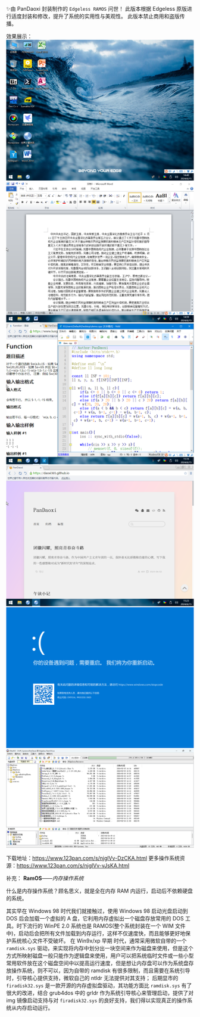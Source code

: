 ✨由 $\text{PanDaoxi}$ 封装制作的 `Edgeless RAMOS` 问世！
此版本根据 Edgeless 原版进行适度封装和修改，提升了系统的实用性与美观性。
此版本禁止商用和盗版传播。

效果展示：
![](post-images/1718436343210.png)
![](post-images/1718436351511.png)
![](post-images/1718436360284.png)
![](post-images/1718436369073.png)
![](post-images/1718436376790.png)
![](post-images/1718436383608.png)

下载地址：<https://www.123pan.com/s/njglVv-DzCKA.html>
更多操作系统资源：<https://www.123pan.com/s/njglVv-vJsKA.html>

补充：
**RamOS**——*内存操作系统*

什么是内存操作系统？顾名思义，就是全在内存 RAM 内运行，启动后不依赖硬盘的系统。

其实早在 Windows 98 时代我们就接触过，使用 Windows 98 启动光盘启动到 DOS 后会加载一个虚拟的 A 盘，它利用内存虚拟出一个磁盘存放常用的 DOS 工具。时下流行的 WinPE 2.0 系统也是 RAMOS(整个系统封装在一个 WIM 文件中)，启动后会把所有文件加载到内存运行，这样不仅速度快，而且能够更好地保护系统核心文件不受破坏。
在 Win9x/xp 早期 时代，通常采用微软自带的一个 `ramdisk.sys` 驱动，来实现将内存中划分出一块空间来作为磁盘来使用，但是这个方式所映射磁盘一般只能作为逻辑盘来使用，用户可以把系统临时文件或一些小型常用软件放在这个磁盘空间中以提高运行速度，但是想让内存盘可以作为系统盘存放操作系统，则不可以，因为自带的 ramdisk 有很多限制，而且需要在系统引导时，引导核心提供支持，微软自己的 ntldr 无法提供对其支持；
后期显市的 `firadisk32.sys` 是一款开源的内存虚拟盘驱动，其功能方面比 `ramdisk.sys` 有了很大的改进，结合 grub4dos 中的 grldr 作为系统引导核心来管理启动，提供了对 img 镜像启动支持与对 `firadisk32.sys` 的良好支持，我们得以实现真正的操作系统从内存启动运行。